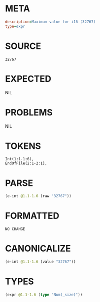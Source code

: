 # META
~~~ini
description=Maximum value for i16 (32767)
type=expr
~~~
# SOURCE
~~~roc
32767
~~~
# EXPECTED
NIL
# PROBLEMS
NIL
# TOKENS
~~~zig
Int(1:1-1:6),
EndOfFile(2:1-2:1),
~~~
# PARSE
~~~clojure
(e-int @1.1-1.6 (raw "32767"))
~~~
# FORMATTED
~~~roc
NO CHANGE
~~~
# CANONICALIZE
~~~clojure
(e-int @1.1-1.6 (value "32767"))
~~~
# TYPES
~~~clojure
(expr @1.1-1.6 (type "Num(_size)"))
~~~
